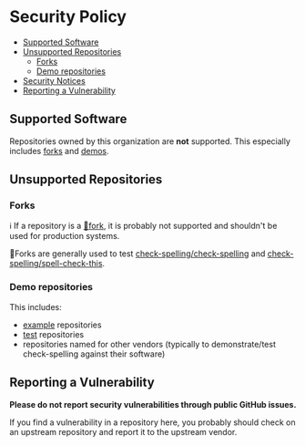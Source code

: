 # Security Policy

* [Supported Software](#supported-software)
* [Unsupported Repositories](#unsupported-repositories)
  * [Forks](#forks)
  * [Demo repositories](#demo-repositories)
* [Security Notices](#security-notices)
* [Reporting a Vulnerability](#reporting-a-vulnerability)

## Supported Software

Repositories owned by this organization are **not** supported.
This especially includes [forks](#forks) and [demos](#demo-repositories).

## Unsupported Repositories

### Forks

:information_source: If a repository is a [:fork_and_knife:fork](https://github.com/orgs/check-spelling-sandbox/repositories?type=fork), it is probably not supported and shouldn't be used for production systems.

:fork_and_knife:Forks are generally used to test [check-spelling/check-spelling](https://github.com/check-spelling/check-spelling) and [check-spelling/spell-check-this](https://github.com/check-spelling/spell-check-this/).

### Demo repositories

This includes:
* [example](https://github.com/orgs/check-spelling/repositories-sandbox?q=example&type=source) repositories
* [test](https://github.com/orgs/check-spelling/repositories-sandbox?q=test&type=source) repositories
* repositories named for other vendors (typically to demonstrate/test check-spelling against their software)

## Reporting a Vulnerability

**Please do not report security vulnerabilities through public GitHub issues.**

If you find a vulnerability in a repository here, you probably should check on an upstream repository and report it to the upstream vendor.
